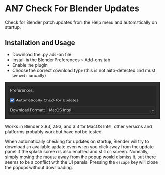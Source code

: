 # AN7 Check For Blender Updates

Check for Blender patch updates from the Help menu and automatically on startup.

## Installation and Usage

 - Download the .py add-on file
 - Install in the Blender Preferences > Add-ons tab
 - Enable the plugin
 - Choose the correct download type (this is not auto-detected and must be set manually)

![screenshot of the plugin settings as seen in the Blender preferences add-ons tab interface](images/preferences.png)

Works in Blender 2.83, 2.93, and 3.3 for MacOS Intel, other versions and platforms probably work but have not be tested.

When automatically checking for updates on startup, Blender will try to download an available update even when you click away from the update panel if the splash screen is also enabled and still on screen. Normally, simply moving the mouse away from the popup would dismiss it, but there seems to be a conflict with the UI panels. Pressing the `escape` key will close the popups without downloading.